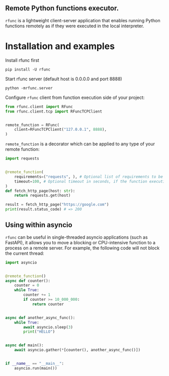 ## Remote Python functions executor.

`rfunc` is a lightweight client-server application that enables running Python functions remotely as if they were executed in the local interpreter.

# Installation and examples

Install rfunc first

```
pip install -U rfunc
```

Start rfunc server (default host is 0.0.0.0 and port 8888)

```
python -mrfunc.server
```

Configure `rfunc` client from function execution side of your project:

```python
from rfunc.client import RFunc
from rfunc.client.tcp import RFuncTCPClient


remote_function = RFunc(
    client=RFuncTCPClient("127.0.0.1", 8888),
)
```

`remote_function` is a decorator which can be applied to any type of your remote function:

```python
import requests


@remote_function(
    requirements=("requests", ), # Optional list of requirements to be installed on the remote server.
    timeout=100, # Optional timeout in seconds, if the function execution exceeds this timeout, then the process on the remote server will be stopped and the connection will be terminated.
)
def fetch_http_page(host: str):
    return requests.get(host)

result = fetch_http_page("https://google.com")
print(result.status_code) # => 200
```

## Using within asyncio

`rfunc` can be useful in single-threaded asyncio applications (such as FastAPI), it allows you to move a blocking or CPU-intensive function to a process on a remote server. For example, the following code will not block the current thread:

```python
import asyncio


@remote_function()
async def counter():
    counter = 0
    while True:
        counter += 1
        if counter >= 10_000_000:
            return counter


async def another_async_func():
    while True:
        await asyncio.sleep(3)
        print("HELLO")


async def main():
    await asyncio.gather(*[counter(), another_async_func()])


if __name__ == "__main__":
    asyncio.run(main())
```
